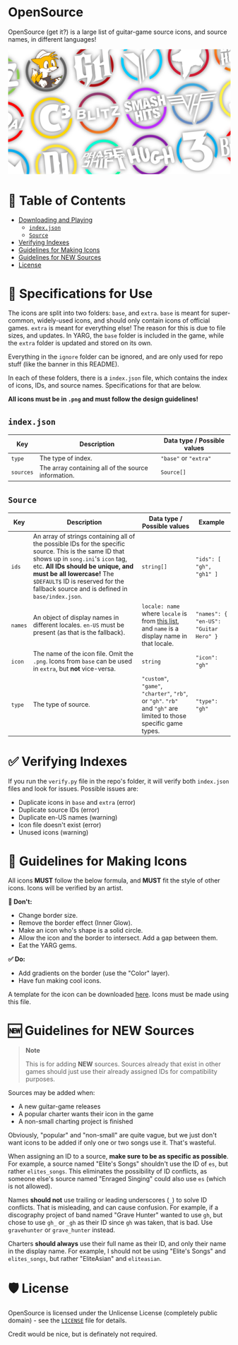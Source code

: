 # OpenSource
OpenSource (get it?) is a large list of guitar-game source icons, and source names, in different languages!

![Banner](./ignore/banner.png)

# 📃 Table of Contents

- [Downloading and Playing](#-specifications-for-use)
  - [`index.json`](#indexjson)
  - [`Source`](#source)
- [Verifying Indexes](#-verifying-indexes)
- [Guidelines for Making Icons](#️-guidelines-for-making-icons)
- [Guidelines for NEW Sources](#️-guidelines-for-new-sources)
- [License](##️-license)

# 📝 Specifications for Use

The icons are split into two folders: `base`, and `extra`. `base` is meant for super-common, widely-used icons, and should only contain icons of official games. `extra` is meant for everything else! The reason for this is due to file sizes, and updates. In YARG, the `base` folder is included in the game, while the `extra` folder is updated and stored on its own.

Everything in the `ignore` folder can be ignored, and are only used for repo stuff (like the banner in this README).

In each of these folders, there is a `index.json` file, which contains the index of icons, IDs, and source names. Specifications for that are below.

**All icons must be in `.png` and must follow the design guidelines!**

## `index.json`

| Key | Description | Data type / Possible values |
| --- | --- | --- |
| `type` | The type of index. | `"base"` or `"extra"`
| `sources` | The array containing all of the source information. | `Source[]`

## `Source`

| Key | Description | Data type / Possible values | Example |
| --- | --- | --- | --- |
| `ids` | An array of strings containing all of the possible IDs for the specific source. This is the same ID that shows up in `song.ini`'s `icon` tag, etc. **All IDs should be unique, and must be all lowercase!** The `$DEFAULT$` ID is reserved for the fallback source and is defined in `base/index.json`. | `string[]` | `"ids": [ "gh", "gh1" ]` |
| `names` | An object of display names in different locales. `en-US` must be present (as that is the fallback). | `locale: name` where `locale` is from [this list](https://learn.microsoft.com/en-us/bingmaps/rest-services/common-parameters-and-types/supported-culture-codes), and `name` is a display name in that locale. | `"names": { "en-US": "Guitar Hero" }` |
| `icon` | The name of the icon file. Omit the `.png`. Icons from `base` can be used in `extra`, but **not** vice-versa. | `string` | `"icon": "gh"` |
| `type` | The type of source. | `"custom"`, `"game"`, `"charter"`, `"rb"`, or `"gh"`. `"rb"` and `"gh"` are limited to those specific game types. | `"type": "gh"` |

# ✅ Verifying Indexes

If you run the `verify.py` file in the repo's folder, it will verify both `index.json` files and look for issues. Possible issues are:
- Duplicate icons in `base` and `extra` (error)
- Duplicate source IDs (error)
- Duplicate en-US names (warning)
- Icon file doesn't exist (error)
- Unused icons (warning)

# 🔎 Guidelines for Making Icons

All icons **MUST** follow the below formula, and **MUST** fit the style of other icons. Icons will be verified by an artist.

**🚫 Don't:**
- Change border size.
- Remove the border effect (Inner Glow).
- Make an icon who's shape is a solid circle.
- Allow the icon and the border to intersect. Add a gap between them.
- Eat the YARG gems.

**✅ Do:**
- Add gradients on the border (use the "Color" layer).
- Have fun making cool icons.

A template for the icon can be downloaded [here](https://github.com/YARC-Official/OpenSource/raw/master/ignore/template.psd). Icons must be made using this file.

# 🆕 Guidelines for NEW Sources

> **Note**
>
> This is for adding **NEW** sources. Sources already that exist in other games should just use their already assigned IDs for compatibility purposes.

Sources may be added when:
- A new guitar-game releases
- A popular charter wants their icon in the game
- A non-small charting project is finished

Obviously, "popular" and "non-small" are quite vague, but we just don't want icons to be added if only one or two songs use it. That's wasteful.

When assigning an ID to a source, **make sure to be as specific as possible**. For example, a source named "Elite's Songs" shouldn't use the ID of `es`, but rather `elites_songs`. This eliminates the possibility of ID conflicts, as someone else's source named "Enraged Singing" could also use `es` (which is not allowed).

Names **should not** use trailing or leading underscores (`_`) to solve ID conflicts. That is misleading, and can cause confusion. For example, if a discography project of band named "Grave Hunter" wanted to use `gh`, but chose to use `gh_` or `_gh` as their ID since `gh` was taken, that is bad. Use `gravehunter` or `grave_hunter` instead.

Charters **should always** use their full name as their ID, and only their name in the display name. For example, I should not be using "Elite's Songs" and `elites_songs`, but rather "EliteAsian" and `eliteasian`.

# 🛡️ License

OpenSource is licensed under the Unlicense License (completely public domain) - see the [`LICENSE`](../master/LICENSE) file for details.

Credit would be nice, but is definately not required.